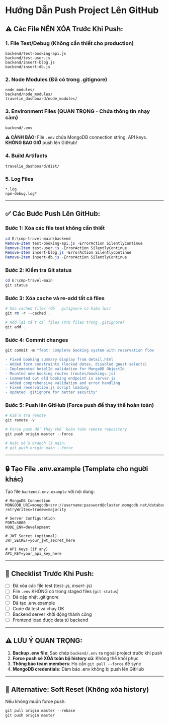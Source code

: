 # Hướng Dẫn Push Project Lên GitHub

## ⚠️ Các File NÊN XÓA Trước Khi Push:

### 1. **File Test/Debug (Không cần thiết cho production)**
```
backend/test-booking-api.js
backend/test-user.js
backend/insert-blog.js
backend/insert-db.js
```

### 2. **Node Modules (Đã có trong .gitignore)**
```
node_modules/
backend/node_modules/
travelie_dashboard/node_modules/
```

### 3. **Environment Files (QUAN TRỌNG - Chứa thông tin nhạy cảm)**
```
backend/.env
```
**⚠️ CẢNH BÁO:** File `.env` chứa MongoDB connection string, API keys. **KHÔNG BAO GIỜ** push lên GitHub!

### 4. **Build Artifacts**
```
travelie_dashboard/dist/
```

### 5. **Log Files**
```
*.log
npm-debug.log*
```

---

## ✅ Các Bước Push Lên GitHub:

### Bước 1: Xóa các file test không cần thiết
```powershell
cd E:\cmp-travel-main\backend
Remove-Item test-booking-api.js -ErrorAction SilentlyContinue
Remove-Item test-user.js -ErrorAction SilentlyContinue
Remove-Item insert-blog.js -ErrorAction SilentlyContinue
Remove-Item insert-db.js -ErrorAction SilentlyContinue
```

### Bước 2: Kiểm tra Git status
```powershell
cd E:\cmp-travel-main
git status
```

### Bước 3: Xóa cache và re-add tất cả files
```powershell
# Xóa cached files (để .gitignore có hiệu lực)
git rm -r --cached .

# Add lại tất cả files (trừ files trong .gitignore)
git add .
```

### Bước 4: Commit changes
```powershell
git commit -m "feat: Complete booking system with reservation flow

- Fixed booking summary display from detail.html
- Added form constraints (locked dates, disabled guest selects)
- Implemented hotelId validation for MongoDB ObjectId
- Mounted new booking routes (routes/bookings.js)
- Commented out old booking endpoint in server.js
- Added comprehensive validation and error handling
- Fixed reservation.js script loading
- Updated .gitignore for better security"
```

### Bước 5: Push lên GitHub (Force push để thay thế hoàn toàn)
```powershell
# Kiểm tra remote
git remote -v

# Force push để thay thế hoàn toàn remote repository
git push origin master --force

# Hoặc nếu branch là main:
# git push origin main --force
```

---

## 🔒 Tạo File .env.example (Template cho người khác)

Tạo file `backend/.env.example` với nội dung:
```env
# MongoDB Connection
MONGODB_URI=mongodb+srv://username:password@cluster.mongodb.net/database?retryWrites=true&w=majority

# Server Configuration
PORT=3000
NODE_ENV=development

# JWT Secret (optional)
JWT_SECRET=your_jwt_secret_here

# API Keys (if any)
API_KEY=your_api_key_here
```

---

## 📝 Checklist Trước Khi Push:

- [ ] Đã xóa các file test (test-*.js, insert-*.js)
- [ ] File `.env` KHÔNG có trong staged files (`git status`)
- [ ] Đã cập nhật .gitignore
- [ ] Đã tạo .env.example
- [ ] Code đã test và chạy OK
- [ ] Backend server khởi động thành công
- [ ] Frontend load được data từ backend

---

## ⚠️ LƯU Ý QUAN TRỌNG:

1. **Backup .env file**: Sao chép `backend/.env` ra ngoài project trước khi push
2. **Force push sẽ XÓA toàn bộ history cũ**: Không thể khôi phục
3. **Thông báo team members**: Họ cần `git pull --force` để sync
4. **MongoDB credentials**: Đảm bảo .env không bị push lên GitHub

---

## 🚀 Alternative: Soft Reset (Không xóa history)

Nếu không muốn force push:
```powershell
git pull origin master --rebase
git push origin master
```
